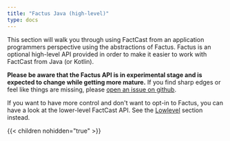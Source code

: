 ```yaml
---
title: "Factus Java (high-level)"
type: docs
---
```

This section will walk you through using FactCast from an application programmers perspective using the abstractions of Factus.
Factus is an optional high-level API provided in order to make it easier to work with FactCast from Java (or Kotlin).

**Please be aware that the Factus API is in experimental stage and is expected to change while getting more mature.**
If you find sharp edges or feel like things are missing, please [open an issue on github](https://github.com/factcast/factcast/issues/new/choose).

If you want to have more control and don't want to opt-in to Factus, you can have a look at the lower-level FactCast API. See the [Lowlevel](/lowlevel) section instead.


{{< children nohidden="true" >}}
